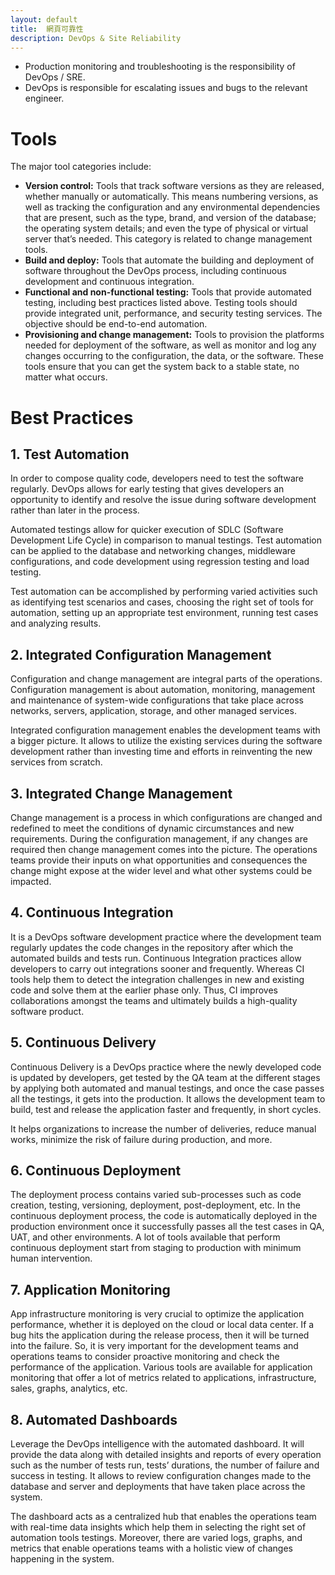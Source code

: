 ```yaml
---
layout: default
title:  網頁可靠性
description: DevOps & Site Reliability
---
```


* Production monitoring and troubleshooting is the responsibility of DevOps / SRE.
* DevOps is responsible for escalating issues and bugs to the relevant engineer.

# Tools

The major tool categories include: 

* **Version control:** Tools that track software versions as they are released, whether manually or automatically. This means numbering versions, as well as tracking the configuration and any environmental dependencies that are present, such as the type, brand, and version of the database; the operating system details; and even the type of physical or virtual server that’s needed. This category is related to change management tools.
* **Build and deploy:** Tools that automate the building and deployment of software throughout the DevOps process, including continuous development and continuous integration.
* **Functional and non-functional testing:** Tools that provide automated testing, including best practices listed above. Testing tools should provide integrated unit, performance, and security testing services. The objective should be end-to-end automation.
* **Provisioning and change management:** Tools to provision the platforms needed for deployment of the software, as well as monitor and log any changes occurring to the configuration, the data, or the software. These tools ensure that you can get the system back to a stable state, no matter what occurs. 

# Best Practices

## 1. Test Automation
In order to compose quality code, developers need to test the software regularly. DevOps allows for early testing that gives developers an opportunity to identify and resolve the issue during software development rather than later in the process.

Automated testings allow for quicker execution of SDLC (Software Development Life Cycle) in comparison to manual testings. Test automation can be applied to the database and networking changes, middleware configurations, and code development using regression testing and load testing.

Test automation can be accomplished by performing varied activities such as identifying test scenarios and cases, choosing the right set of tools for automation, setting up an appropriate test environment, running test cases and analyzing results.  

## 2. Integrated Configuration Management
Configuration and change management are integral parts of the operations. Configuration management is about automation, monitoring, management and maintenance of system-wide configurations that take place across networks, servers, application, storage, and other managed services.

Integrated configuration management enables the development teams with a bigger picture. It allows to utilize the existing services during the software development rather than investing time and efforts in reinventing the new services from scratch.

## 3. Integrated Change Management
Change management is a process in which configurations are changed and redefined to meet the conditions of dynamic circumstances and new requirements. During the configuration management, if any changes are required then change management comes into the picture. The operations teams provide their inputs on what opportunities and consequences the change might expose at the wider level and what other systems could be impacted.  

## 4. Continuous Integration
It is a DevOps software development practice where the development team regularly updates the code changes in the repository after which the automated builds and tests run. Continuous Integration practices allow developers to carry out integrations sooner and frequently. Whereas CI tools help them to detect the integration challenges in new and existing code and solve them at the earlier phase only. Thus, CI improves collaborations amongst the teams and ultimately builds a high-quality software product.

## 5. Continuous Delivery
Continuous Delivery is a DevOps practice where the newly developed code is updated by developers, get tested by the QA team at the different stages by applying both automated and manual testings, and once the case passes all the testings, it gets into the production. It allows the development team to build, test and release the application faster and frequently, in short cycles.

It helps organizations to increase the number of deliveries, reduce manual works, minimize the risk of failure during production, and more.

## 6. Continuous Deployment
The deployment process contains varied sub-processes such as code creation, testing, versioning, deployment, post-deployment, etc. In the continuous deployment process, the code is automatically deployed in the production environment once it successfully passes all the test cases in QA, UAT, and other environments. A lot of tools available that perform continuous deployment start from staging to production with minimum human intervention.  

## 7. Application Monitoring
App infrastructure monitoring is very crucial to optimize the application performance, whether it is deployed on the cloud or local data center. If a bug hits the application during the release process, then it will be turned into the failure. So, it is very important for the development teams and operations teams to consider proactive monitoring and check the performance of the application. Various tools are available for application monitoring that offer a lot of metrics related to applications, infrastructure, sales, graphs, analytics, etc.

## 8. Automated Dashboards
Leverage the DevOps intelligence with the automated dashboard. It will provide the data along with detailed insights and reports of every operation such as the number of tests run, tests’ durations, the number of failure and success in testing. It allows to review configuration changes made to the database and server and deployments that have taken place across the system.  

The dashboard acts as a centralized hub that enables the operations team with real-time data insights which help them in selecting the right set of automation tools testings. Moreover, there are varied logs, graphs, and metrics that enable operations teams with a holistic view of changes happening in the system. 